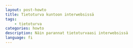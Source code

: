 ```yaml
---
layout: post-howto
title: Tietoturva kuntoon interwebsissä
tags:
    - tietoturva
categories: howto
description: Näin parannat tietoturvaasi interwebsissä
language: fi
---
```


